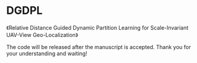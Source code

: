 # DGDPL

《Relative Distance Guided Dynamic Partition Learning for Scale-Invariant UAV-View Geo-Localization》

The code will be released after the manuscript is accepted. Thank you for your understanding and waiting! 
 
